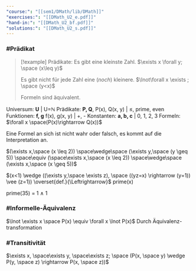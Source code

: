 ```yaml
---
"course:": "[[sem1/DMath/lib/DMath]]"
"exercises:": "[[DMath_U2_e.pdf]]"
"hand-in:": "[[DMath_U2_bf.pdf]]"
"solutions:": "[[DMath_U2_s.pdf]]"
---
```



### #Prädikat

>[!example] Prädikate:
>Es gibt eine kleinste Zahl.
>$\exists x \forall y; \space (x\leq y)$
>
>Es gibt nicht für jede Zahl eine (*noch*) kleinere.
>$\lnot\forall x \exists ; \space (y<x)$
>
>Formeln sind äquivalent.





Universum: **U** | U=$\mathbb{N}$
Prädikate: **P, Q**, P(x), Q(x, y) | $\leq$, prime, even
Funktionen: **f, g** f(x), g(x, y) | +, -
Konstanten: **a, b, c** | 0, 1, 2, 3
Formeln: $\forall x \space(P(x)\rightarrow Q(x))$



Eine Formel an sich ist nicht wahr oder falsch, es kommt auf die Interpretation an.


$(\exists x,\space (x \leq 2)) \space\wedge\space (\exists y,\space (y \geq 5)) \space\equiv (\space\exists x,\space (x \leq 2)) \space\wedge\space (\exists x,\space (x \geq 5))$



$(x<1) \wedge ((\exists y,\space \exists z), \space ((yz=x) \rightarrow (y=1)) \vee (z=1)) \overset{def.}{\Leftrightarrow}$ prime(x)

prime(35) = 1 $\wedge$ 1







###  #Informelle-Äquivalenz
$\lnot \exists x \space P(x) \equiv \forall  x \lnot P(x)$
Durch Äquivalenz-transformation 



### #Transitivität
$\exists x, \space\exists y, \space\exists z; \space (P(x, \space y) \wedge P(y, \space z) \rightarrow P(x, \space z))$




